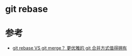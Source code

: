 # git rebase



# 参考
- [git rebase VS git merge？ 更优雅的 git 合并方式值得拥有](https://juejin.im/post/5d2d24245188250501477cc4)
